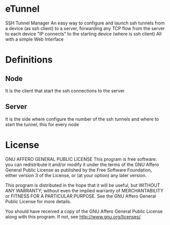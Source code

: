 # eTunnel
SSH Tunnel Manager
An easy way to configure and launch ssh tunnels from a device (as ssh client) to a server, forwarding any TCP flow from the server to each device "IP connects" to the starting device  (where is ssh client)
All with a simple Web Interface

# Definitions
## Node
It is the client that start the ssh connections to the server

## Server
It is the side where configure the number of the ssh tunnels and where to start the tunnel, this for every node

# License
GNU AFFERO GENERAL PUBLIC LICENSE
This program is free software: you can redistribute it and/or modify
it under the terms of the GNU Affero General Public License as
published by the Free Software Foundation, either version 3 of the
License, or (at your option) any later version.

This program is distributed in the hope that it will be useful,
but WITHOUT ANY WARRANTY; without even the implied warranty of
MERCHANTABILITY or FITNESS FOR A PARTICULAR PURPOSE.  See the
GNU Affero General Public License for more details.

You should have received a copy of the GNU Affero General Public License
along with this program.  If not, see <http://www.gnu.org/licenses/>.
